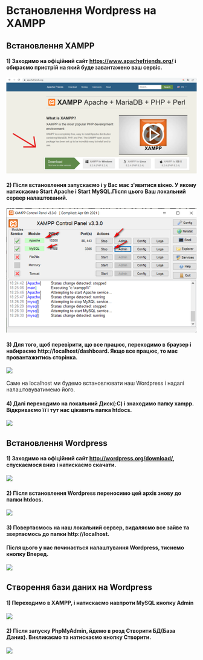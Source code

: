 <!-- Заголовок -->
# Встановлення Wordpress на XAMPP

## Встановлення XAMPP

#### 1) Заходимо на офіційний сайт https://www.apachefriends.org/ і обираємо пристрій на який буде завантажено ваш сервіс. 

![](https://github.com/ssonyau/-Wordpress-XAMPP/blob/main/Screenshot%202023-04-13%20184853.png)

#### 2) Після встановлення запускаємо і у Вас має з'явитися вікно. У якому натискаємо Start Apache і Start MySQL.Після цього Ваш локальний сервер налаштований.


![](https://github.com/ssonyau/-Wordpress-XAMPP/blob/main/Screenshot%202023-04-13%20191350.png)

#### 3) Для того, щоб перевірити, що все працює, переходимо в браузер і набираємо http://localhost/dashboard. Якщо все працює, то має провантажитись сторінка.

![](https://github.com/ssonyau/Wordpress-XAMPP/blob/main/Screenshot%202023-04-13%20195058.png)

Саме на  localhost ми будемо встановлювати наш Wordpress і надалі налаштовуватимемо його.

####  4) Далі переходимо на локальний Диск(:С) і знаходимо папку xampp. Відкриваємо її і тут нас цікавить папка htdocs.
![](https://github.com/ssonyau/Wordpress-XAMPP/blob/main/Screenshot%202023-04-13%20200605.png)

## Встановлення Wordpress
#### 1) Заходимо на офіційний сайт http://wordpress.org/download/, спускаємося вниз і натискаємо скачати.
![](https://github.com/ssonyau/Wordpress-XAMPP/blob/main/Screenshot%202023-04-14%20105215.png)

#### 2) Після встановлення Wordpress переносимо цей архів знову до папки htdocs.
![](https://github.com/ssonyau/Wordpress-XAMPP/blob/main/Screenshot%202023-04-14%20105540.png)

#### 3) Повертаємось на наш локальний сервер, видаляємо все зайве та звертаємось до папки http://localhost. 
#### Після цього у нас починається налаштування Wordpress, тиснемо кнопку Вперед.
![](https://github.com/ssonyau/Wordpress-XAMPP/blob/main/Screenshot%202023-04-14%20112636.png)

## Створення бази даних на Wordpress
#### 1) Переходимо в ХAMPP, і натискаємо навпроти MySQL кнопку Admin
![](https://github.com/ssonyau/Wordpress-XAMPP/blob/main/Screenshot%202023-04-14%20113743.png)

#### 2) Після запуску PhpMyAdmin, йдемо в розд Створити БД(База Даних). Викликаємо та натискаємо кнопку Створити.
![](https://github.com/ssonyau/Wordpress-XAMPP/blob/main/Screenshot%202023-04-14%20113743.png)
